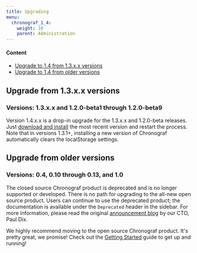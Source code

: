 ```yaml
---
title: Upgrading
menu:
  chronograf_1_4:
    weight: 10
    parent: Administration
---
```


#### Content

* [Upgrade to 1.4 from 1.3.x.x versions](#upgrade-from-1-3.x.x-versions)
* [Upgrade to 1.4 from older versions](#upgrade-from-older-versions)

## Upgrade from 1.3.x.x versions
### Versions: 1.3.x.x and 1.2.0-beta1 through 1.2.0-beta9

Version 1.4.x.x is a drop-in upgrade for the 1.3.x.x and 1.2.0-beta releases.
Just [download and install](https://portal.influxdata.com/downloads) the most recent version and restart the process.
Note that in versions 1.3.1+, installing a new version of Chronograf automatically clears the localStorage settings.

## Upgrade from older versions
### Versions: 0.4, 0.10 through 0.13, and 1.0

The closed source Chronograf product is deprecated and is no longer supported or developed.
There is no path for upgrading to the all-new open source product.
Users can continue to use the deprecated product; the documentation is available under the `Deprecated` header in the sidebar.
For more information, please read the original [announcement blog](https://www.influxdata.com/announcing-the-new-chronograf-a-ui-for-the-tick-stack-and-a-complete-open-source-monitoring-solution/) by our CTO, Paul Dix.

We highly recommend moving to the open source Chronograf product.
It's pretty great, we promise!
Check out the [Getting Started](/chronograf/v1.4/introduction/getting-started/) guide to get up and running!
